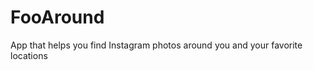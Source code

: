 FooAround
=========

App that helps you find Instagram photos around you and your favorite locations
